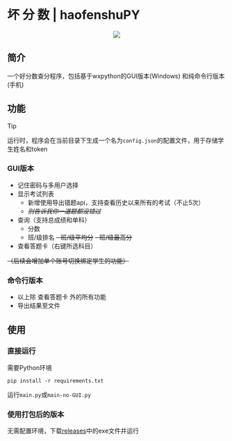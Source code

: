 
# 坏  分  数 | haofenshuPY
<p align="center">
  <a href="https://github.com/z7572/haofenshuPY/releases/latest">
    <img src="https://img.shields.io/github/downloads/z7572/haofenshuPY/total?label=Github%20downloads&logo=github">
  </a>
</p>

## 简介

一个好分数查分程序，包括基于wxpython的GUI版本(Windows) 和纯命令行版本(手机)


## 功能

> [!TIP]
> 运行时，程序会在当前目录下生成一个名为`config.json`的配置文件，用于存储学生姓名和token

### GUI版本
- 记住密码与多用户选择
- 显示考试列表
    - 新增使用导出错题api，支持查看历史以来所有的考试（不止5次）
    - ~~*别告诉我你一道题都没错过*~~
- 查询（支持总成绩和单科）
    - 分数
    - 班/级排名
    ~~- 班/级平均分~~
    ~~- 班/级最高分~~
- 查看答题卡（右键所选科目）

~~（后续会增加单个账号切换绑定学生的功能）~~

### 命令行版本
- 以上除 查看答题卡 外的所有功能
- 导出结果至文件

## 使用

### 直接运行

需要Python环境
``` 
pip install -r requirements.txt
```
运行`main.py`或`main-no-GUI.py`

### 使用打包后的版本

无需配置环境，下载[releases](https://github.com/z7572/haofenshuPY/releases/)中的exe文件并运行
